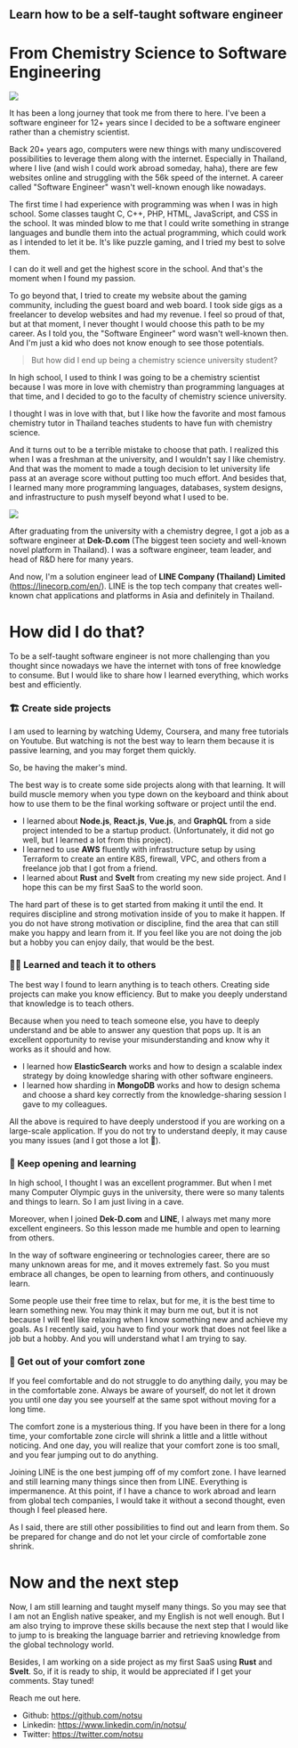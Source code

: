 ## Learn how to be a self-taught software engineer

# From Chemistry Science to Software Engineering

<img src="https://images.unsplash.com/photo-1602928321679-560bb453f190?ixlib=rb-1.2.1&ixid=MnwxMjA3fDB8MHxwaG90by1wYWdlfHx8fGVufDB8fHx8&auto=format&fit=crop&w=3034&q=80" />

It has been a long journey that took me from there to here. I've been a software engineer for 12+ years since I decided to be a software engineer rather than a chemistry scientist.

Back 20+ years ago, computers were new things with many undiscovered possibilities to leverage them along with the internet. Especially in Thailand, where I live (and wish I could work abroad someday, haha), there are few websites online and struggling with the 56k speed of the internet. A career called "Software Engineer" wasn't well-known enough like nowadays.

The first time I had experience with programming was when I was in high school. Some classes taught C, C++, PHP, HTML, JavaScript, and CSS in the school. It was minded blow to me that I could write something in strange languages and bundle them into the actual programming, which could work as I intended to let it be. It's like puzzle gaming, and I tried my best to solve them.

I can do it well and get the highest score in the school. And that's the moment when I found my passion.

To go beyond that, I tried to create my website about the gaming community, including the guest board and web board. I took side gigs as a freelancer to develop websites and had my revenue. I feel so proud of that, but at that moment, I never thought I would choose this path to be my career. As I told you, the "Software Engineer" word wasn't well-known then. And I'm just a kid who does not know enough to see those potentials.

> But how did I end up being a chemistry science university student?

In high school, I used to think I was going to be a chemistry scientist because I was more in love with chemistry than programming languages at that time, and I decided to go to the faculty of chemistry science university.

I thought I was in love with that, but I like how the favorite and most famous chemistry tutor in Thailand teaches students to have fun with chemistry science.

And it turns out to be a terrible mistake to choose that path. I realized this when I was a freshman at the university, and I wouldn't say I like chemistry. And that was the moment to made a tough decision to let university life pass at an average score without putting too much effort. And besides that, I learned many more programming languages, databases, system designs, and infrastructure to push myself beyond what I used to be.

<img src="https://images.unsplash.com/photo-1607705703571-c5a8695f18f6?ixlib=rb-1.2.1&ixid=MnwxMjA3fDB8MHxwaG90by1wYWdlfHx8fGVufDB8fHx8&auto=format&fit=crop&w=2940&q=80" />

After graduating from the university with a chemistry degree, I got a job as a software engineer at **Dek-D.com** (The biggest teen society and well-known novel platform in Thailand). I was a software engineer, team leader, and head of R&D here for many years.

And now, I'm a solution engineer lead of **LINE Company (Thailand) Limited** (https://linecorp.com/en/). LINE is the top tech company that creates well-known chat applications and platforms in Asia and definitely in Thailand.

# How did I do that?

To be a self-taught software engineer is not more challenging than you thought since nowadays we have the internet with tons of free knowledge to consume. But I would like to share how I learned everything, which works best and efficiently.

### 🏗 Create side projects

I am used to learning by watching Udemy, Coursera, and many free tutorials on Youtube. But watching is not the best way to learn them because it is passive learning, and you may forget them quickly.

So, be having the maker's mind.

The best way is to create some side projects along with that learning. It will build muscle memory when you type down on the keyboard and think about how to use them to be the final working software or project until the end.

- I learned about **Node.js**, **React.js**, **Vue.js**, and **GraphQL** from a side project intended to be a startup product. (Unfortunately, it did not go well, but I learned a lot from this project).
- I learned to use **AWS** fluently with infrastructure setup by using Terraform to create an entire K8S, firewall, VPC, and others from a freelance job that I got from a friend.
- I learned about **Rust** and **Svelt** from creating my new side project. And I hope this can be my first SaaS to the world soon.

The hard part of these is to get started from making it until the end. It requires discipline and strong motivation inside of you to make it happen. If you do not have strong motivation or discipline, find the area that can still make you happy and learn from it. If you feel like you are not doing the job but a hobby you can enjoy daily, that would be the best.

### 👨‍🏫 Learned and teach it to others

The best way I found to learn anything is to teach others. Creating side projects can make you know efficiency. But to make you deeply understand that knowledge is to teach others.

Because when you need to teach someone else, you have to deeply understand and be able to answer any question that pops up. It is an excellent opportunity to revise your misunderstanding and know why it works as it should and how.

- I learned how **ElasticSearch** works and how to design a scalable index strategy by doing knowledge sharing with other software engineers.
- I learned how sharding in **MongoDB** works and how to design schema and choose a shard key correctly from the knowledge-sharing session I gave to my colleagues.

All the above is required to have deeply understood if you are working on a large-scale application. If you do not try to understand deeply, it may cause you many issues (and I got those a lot 🤣).

### 📖 Keep opening and learning

In high school, I thought I was an excellent programmer. But when I met many Computer Olympic guys in the university, there were so many talents and things to learn. So I am just living in a cave.

Moreover, when I joined **Dek-D.com** and **LINE**, I always met many more excellent engineers. So this lesson made me humble and open to learning from others.

In the way of software engineering or technologies career, there are so many unknown areas for me, and it moves extremely fast. So you must embrace all changes, be open to learning from others, and continuously learn.

Some people use their free time to relax, but for me, it is the best time to learn something new. You may think it may burn me out, but it is not because I will feel like relaxing when I know something new and achieve my goals. As I recently said, you have to find your work that does not feel like a job but a hobby. And you will understand what I am trying to say.

### 🚀 Get out of your comfort zone

If you feel comfortable and do not struggle to do anything daily, you may be in the comfortable zone. Always be aware of yourself, do not let it drown you until one day you see yourself at the same spot without moving for a long time.

The comfort zone is a mysterious thing. If you have been in there for a long time, your comfortable zone circle will shrink a little and a little without noticing. And one day, you will realize that your comfort zone is too small, and you fear jumping out to do anything.

Joining LINE is the one best jumping off of my comfort zone. I have learned and still learning many things since then from LINE. Everything is impermanence. At this point, if I have a chance to work abroad and learn from global tech companies, I would take it without a second thought, even though I feel pleased here.

As I said, there are still other possibilities to find out and learn from them. So be prepared for change and do not let your circle of comfortable zone shrink.

# Now and the next step

Now, I am still learning and taught myself many things. So you may see that I am not an English native speaker, and my English is not well enough. But I am also trying to improve these skills because the next step that I would like to jump to is breaking the language barrier and retrieving knowledge from the global technology world.

Besides, I am working on a side project as my first SaaS using **Rust** and **Svelt**. So, if it is ready to ship, it would be appreciated if I get your comments. Stay tuned!

Reach me out here.
- Github: https://github.com/notsu
- Linkedin: https://www.linkedin.com/in/notsu/
- Twitter: https://twitter.com/notsu
